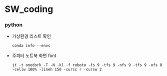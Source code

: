 # SW_coding

### python
* 가상환경 리스트 확인  

  ```  
  conda info --envs  
  ```  
  
* 주피터 노트북 화면 font

  ```  
  jt -t onedork -T -N -kl -f roboto -fs 9 -tfs 9 -nfs 9 -tfs 9 -ofs 8 -cellw 100% -lineh 150 -cursc r -cursw 2
  ```  
 
